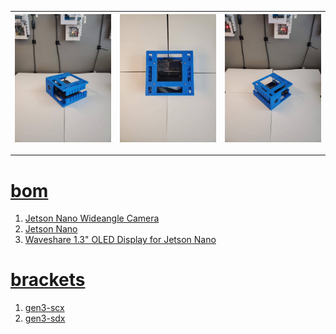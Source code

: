 
| [![image](../images/eye_nano-2.jpg)](#) | [![image](../images/eye_nano-3.jpg)](#) | [![image](../images/eye_nano-4.jpg)](#) |
| --- | --- | --- |

---

# [bom](../parts.md)

1. [Jetson Nano Wideangle Camera](../parts.md#jetson-nano-wideangle-camera)
1. [Jetson Nano](../parts.md#jetson-nano)
1. [Waveshare 1.3" OLED Display for Jetson Nano](../parts.md#waveshare-13-oled-display-for-jetson-nano)

# [brackets](../brackets)

1. [gen3-scx](../brackets/gen3-scx/gen3-scx.stl)
1. [gen3-sdx](../brackets/gen3-sdx/gen3-sdx.stl)

